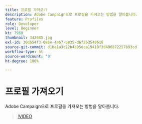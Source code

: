 ```yaml
---
title: 프로필 가져오기
description: Adobe Campaign으로 프로필을 가져오는 방법을 알아봅니다.
feature: Profiles
role: Developer
level: Beginner
kt: 7968
thumbnail: 342085.jpg
exl-id: 30d654f3-086e-4e67-b835-d6f263540618
source-git-commit: d1ba1a3c22b4a95dca19418f3d490872257b93cd
workflow-type: ht
source-wordcount: '0'
ht-degree: 100%

---
```


# 프로필 가져오기

Adobe Campaign으로 프로필을 가져오는 방법을 알아봅니다.

>[!VIDEO](https://video.tv.adobe.com/v/342085?quality=12&learn=on)
